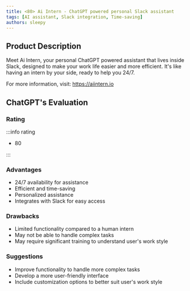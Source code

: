 ```yaml
---
title: <80> Ai Intern - ChatGPT powered personal Slack assistant
tags: [AI assistant, Slack integration, Time-saving]
authors: sleepy
---
```


## Product Description

Meet Ai Intern, your personal ChatGPT powered assistant that lives inside Slack, designed to make your work life easier and more efficient. It's like having an intern by your side, ready to help you 24/7.

For more information, visit: https://aiintern.io

## ChatGPT's Evaluation

### Rating

:::info rating

- 80

:::

### Advantages

- 24/7 availability for assistance
- Efficient and time-saving
- Personalized assistance
- Integrates with Slack for easy access


### Drawbacks

- Limited functionality compared to a human intern
- May not be able to handle complex tasks
- May require significant training to understand user's work style

### Suggestions

- Improve functionality to handle more complex tasks
- Develop a more user-friendly interface
- Include customization options to better suit user's work style